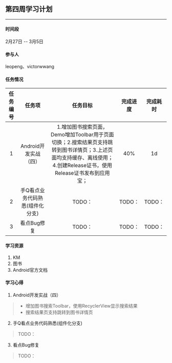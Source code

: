 ## 第四周学习计划
***

#### 时间段
2月27日 -- 3月5日  

#### 参与人
leopeng、victorwwang  

#### 任务情况
|任务编号|任务项|任务目标|完成进度|完成耗时|
|:--:|:--:|:--:|:--:|:--:|
|1|Android开发实战（四）|1.增加图书搜索页面，Demo增加Toolbar用于页面切换；2.搜索结果页支持跳转到图书详情页；3.上述页面均支持缓存、离线使用；4.创建Release证书，使用Release证书发布到应用宝；|40%|1d|
|2|手Q看点业务代码熟悉(组件化分支)|TODO：|TODO：|TODO：|
|3|看点Bug修复|TODO：|TODO：|TODO：|

#### 学习资源
1. KM
2. 图书
3. Android官方文档

#### 学习心得

1. Android开发实战（四）
> - 增加图书搜索Toolbar，使用RecyclerView显示搜索结果
> - 搜索结果页支持跳转到图书详情页

2. 手Q看点业务代码熟悉(组件化分支)
> TODO：

3. 看点Bug修复
> TODO：
